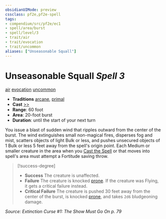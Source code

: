 ```yaml
---
obsidianUIMode: preview
cssclass: pf2e,pf2e-spell
tags:
- compendium/src/pf2e/ec1
- spell/area/burst
- spell/level/3
- trait/air
- trait/evocation
- trait/uncommon
aliases: ["Unseasonable Squall"]
---
```

# Unseasonable Squall *Spell 3*   
[air](air.md "Air Energy & Element Trait")  [evocation](evocation.md "Evocation School Trait")  [uncommon](uncommon.md "Uncommon Rarity Trait")  

- **Traditions** [arcane](arcane.md "Arcane Tradition Trait"), [primal](primal.md "Primal Tradition Trait")
- **Cast** [>>](chapter-9-playing-the-game.md#Actions "Two-Action") 
- **Range**: 60 foot
- **Area**: 20-foot burst
- **Duration**: until the start of your next turn

You issue a blast of sudden wind that ripples outward from the center of the burst. The wind extinguishes small non-magical fires, disperses fog and mist, scatters objects of light Bulk or less, and pushes unsecured objects of 1 Bulk or less 5 feet away from the spell's origin point. Each Medium or smaller creature in the area when you [Cast the Spell](cast-a-spell.md) or that moves into spell's area must attempt a Fortitude saving throw.

> [!success-degree] 
> - **Success** The creature is unaffected.
> - **Failure** The creature is knocked [prone](conditions.md#Prone). If the creature was Flying, it gets a critical failure instead.
> - **Critical Failure** The creature is pushed 30 feet away from the center of the burst, is knocked [prone](conditions.md#Prone), and takes `2d6` bludgeoning damage.

*Source: Extinction Curse #1: The Show Must Go On p. 79*